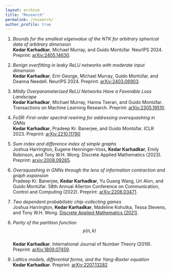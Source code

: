 ```yaml
---
layout: archive
title: "Research"
permalink: /research/
author_profile: true
---
```


1) *Bounds for the smallest eigenvalue of the NTK for arbitrary spherical data of arbitrary dimension*\
**Kedar Karhadkar**, Michael Murray, and Guido Montúfar. NeurIPS 2024. Preprint: [arXiv:2405.14630](https://arxiv.org/abs/2405.14630).

2) *Benign overfitting in leaky ReLU networks with moderate input dimension*\
**Kedar Karhadkar**, Erin George, Michael Murray, Guido Montúfar, and Deanna Needell. NeurIPS 2024. Preprint: [arXiv:2403.06903](https://arxiv.org/abs/2403.06903).

3) *Mildly Overparameterized ReLU Networks Have a
Favorable Loss Landscape*\
**Kedar Karhadkar**, Michael Murray, Hanna Tseran, and Guido Montúfar. Transactions on Machine Learning Research. Preprint: [arXiv:2305.19510](https://arxiv.org/abs/2305.19510).

4) *FoSR: First-order spectral rewiring for addressing oversquashing in GNNs*\
**Kedar Karhadkar**, Pradeep Kr. Banerjee, and Guido Montúfar. ICLR 2023. Preprint: [arXiv:2210.11790](https://arxiv.org/abs/2210.11790)

5) *Sum index and difference index of simple graphs*\
Joshua Harrington, Eugene Henninger-Voss, **Kedar Karhadkar**, Emily Robinson, and Tony W.H. Wong. Discrete Applied Mathematics (2023). Preprint: [arxiv:2008.09265](https://arxiv.org/abs/2008.09265).

6) *Oversquashing in GNNs through the lens of information contraction and graph expansion*\
Pradeep Kr. Banerjee, **Kedar Karhadkar**, Yu Guang Wang, Uri Alon, and Guido Montúfar. 58th Annual Allerton Conference on Communication, Control and Computing (2022). Preprint: [arXiv:2208.03471](https://arxiv.org/abs/2208.03471).

7) *Two dependent probabilistic chip-collecting games*\
Joshua Harrington, **Kedar Karhadkar**, Madeline Kohutka, Tessa Stevens, and Tony W.H. Wong. [Discrete Applied Mathematics (2021)](https://www.sciencedirect.com/science/article/pii/S0166218X20303760).

8) *Parity of the partition function $$p(n, k)$$*\
**Kedar Karhadkar**. International Journal of Number Theory (2019). Preprint: [arXiv:1809.07459](https://arxiv.org/abs/1809.07459).

9) *Lattice models, differential forms, and the Yang-Baxter equation*\
**Kedar Karhadkar**. Preprint: [arXiv:2207.13282](https://arxiv.org/abs/2207.13282)